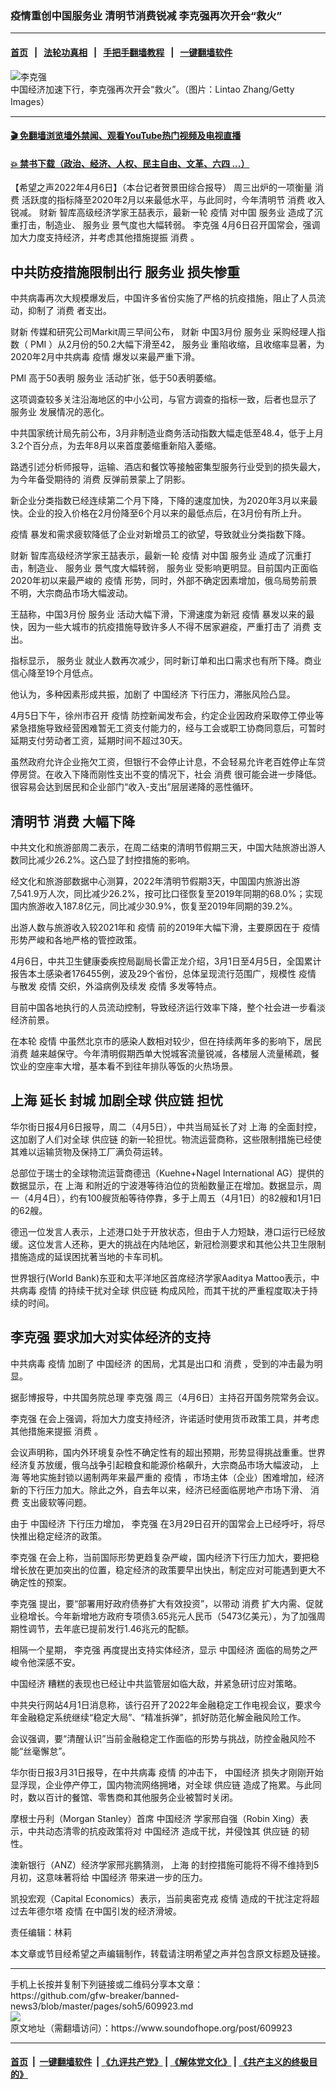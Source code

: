 ### 疫情重创中国服务业 清明节消费锐减 李克强再次开会“救火”
------------------------

#### [首页](https://github.com/gfw-breaker/banned-news3/blob/master/README.md) &nbsp;&nbsp;|&nbsp;&nbsp; [法轮功真相](https://github.com/begood0513/basic/blob/master/README.md)  &nbsp;&nbsp;|&nbsp;&nbsp; [手把手翻墙教程](https://github.com/gfw-breaker/guides/wiki)  &nbsp;&nbsp;|&nbsp;&nbsp; [一键翻墙软件](https://github.com/gfw-breaker/nogfw/blob/master/README.md)  



<div><img alt="李克强" src="https://img.soundofhope.org/2022-04/1649280976038.png"/>
<br/><figcaption class="caption">
 中国经济加速下行，李克强再次开会“救火”。（图片：Lintao Zhang/Getty Images）
</figcaption></div><hr/>

#### [ 🎬  免翻墙浏览墙外禁闻、观看YouTube热门视频及电视直播](https://github.com/gfw-breaker/HelloWorld)

#### [ 💥  禁书下载（政治、经济、人权、民主自由、文革、六四 ...）](https://github.com/gfw-breaker/books/blob/master/README.md)

<div><div class="Content__Wrapper sc-1bvya0-0 grZQxZ">
 <p class="meta-top">
  <span class="meta">
   【希望之声2022年4月6日】（本台记者贺景田综合报导）
  </span>
  周三出炉的一项衡量
  <ok href="/term/65835">
   消费
  </ok>
  活跃度的指标降至2020年2月以来最低水平，与此同时，今年清明节
  <ok href="/term/65835">
   消费
  </ok>
  收入锐减。
  <ok href="/term/45586">
   财新
  </ok>
  智库高级经济学家王喆表示，最新一轮
  <ok href="/term/16057">
   疫情
  </ok>
  对中国
  <ok href="/term/18363">
   服务业
  </ok>
  造成了沉重打击，制造业、
  <ok href="/term/18363">
   服务业
  </ok>
  景气度也大幅转弱。
  <ok href="/term/1429">
   李克强
  </ok>
  4月6日召开国常会，强调加大力度支持经济，并考虑其他措施提振
  <ok href="/term/65835">
   消费
  </ok>
  。
 </p>
 <h2>
  <strong>
   中共防疫措施限制出行
   <ok href="/term/18363">
    服务业
   </ok>
   损失惨重
  </strong>
 </h2>
 <p>
  中共病毒再次大规模爆发后，中国许多省份实施了严格的抗疫措施，阻止了人员流动，抑制了
  <ok href="/term/65835">
   消费
  </ok>
  者支出。
 </p>
 <p>
  <ok href="/term/45586">
   财新
  </ok>
  传媒和研究公司Markit周三早间公布，
  <ok href="/term/45586">
   财新
  </ok>
  中国3月份
  <ok href="/term/18363">
   服务业
  </ok>
  采购经理人指数（
  <ok href="/term/67529">
   PMI
  </ok>
  ）从2月份的50.2大幅下滑至42，
  <ok href="/term/18363">
   服务业
  </ok>
  重陷收缩，且收缩率显著，为2020年2月中共病毒
  <ok href="/term/16057">
   疫情
  </ok>
  爆发以来最严重下滑。
 </p>
 <p>
  <ok href="/term/67529">
   PMI
  </ok>
  高于50表明
  <ok href="/term/18363">
   服务业
  </ok>
  活动扩张，低于50表明萎缩。
 </p>
 <p>
  这项调查较多关注沿海地区的中小公司，与官方调查的指标一致，后者也显示了
  <ok href="/term/18363">
   服务业
  </ok>
  发展情况的恶化。
 </p>
 <p>
  中共国家统计局先前公布，3月非制造业商务活动指数大幅走低至48.4，低于上月3.2个百分点，为去年8月以来首度萎缩重新陷入萎缩。
 </p>
 <p>
  路透引述分析师报导，运输、酒店和餐饮等接触密集型服务行业受到的损失最大，为今年备受期待的
  <ok href="/term/65835">
   消费
  </ok>
  反弹前景蒙上了阴影。
 </p>
 <p>
  新企业分类指数已经连续第二个月下降，下降的速度加快，为2020年3月以来最快。企业的投入价格在2月份降至6个月以来的最低点后，在3月份有所上升。
 </p>
 <p>
  <ok href="/term/16057">
   疫情
  </ok>
  暴发和需求疲软降低了企业对新增员工的欲望，导致就业分类指数下降。
 </p>
 <p>
  <ok href="/term/45586">
   财新
  </ok>
  智库高级经济学家王喆表示，最新一轮
  <ok href="/term/16057">
   疫情
  </ok>
  对中国
  <ok href="/term/18363">
   服务业
  </ok>
  造成了沉重打击，制造业、
  <ok href="/term/18363">
   服务业
  </ok>
  景气度大幅转弱，
  <ok href="/term/18363">
   服务业
  </ok>
  受影响更明显。目前国内正面临2020年初以来最严峻的
  <ok href="/term/16057">
   疫情
  </ok>
  形势，同时，外部不确定因素增加，俄乌局势前景不明，大宗商品市场大幅波动。
 </p>
 <p>
  王喆称，中国3月份
  <ok href="/term/18363">
   服务业
  </ok>
  活动大幅下滑，下滑速度为新冠
  <ok href="/term/16057">
   疫情
  </ok>
  暴发以来的最快，因为一些大城市的抗疫措施导致许多人不得不居家避疫，严重打击了
  <ok href="/term/65835">
   消费
  </ok>
  支出。
 </p>
 <p>
  指标显示，
  <ok href="/term/18363">
   服务业
  </ok>
  就业人数再次减少，同时新订单和出口需求也有所下降。商业信心降至19个月低点。
 </p>
 <p>
  他认为，多种因素形成共振，加剧了
  <ok href="/term/2423">
   中国经济
  </ok>
  下行压力，滞胀风险凸显。
 </p>
 <p>
  4月5日下午，徐州市召开
  <ok href="/term/16057">
   疫情
  </ok>
  防控新闻发布会，约定企业因政府采取停工停业等紧急措施导致经营困难暂无工资支付能力的，经与工会或职工协商同意后，可暂时延期支付劳动者工资，延期时间不超过30天。
 </p>
 <p>
  虽然政府允许企业拖欠工资，但银行不会停止计息，不会轻易允许老百姓停止车贷停房贷。在收入下降而刚性支出不变的情况下，社会
  <ok href="/term/65835">
   消费
  </ok>
  很可能会进一步降低。很容易会达到居民和企业部门“收入-支出”层层递降的恶性循环。
 </p>
 <h2>
  <strong>
   清明节
   <ok href="/term/65835">
    消费
   </ok>
   大幅下降
  </strong>
 </h2>
 <p>
  中共文化和旅游部周二表示，在周二结束的清明节假期三天，中国大陆旅游出游人数同比减少26.2%。这凸显了封控措施的影响。
 </p>
 <p>
  经文化和旅游部数据中心测算，2022年清明节假期3天，中国国内旅游出游7,541.9万人次，同比减少26.2%，按可比口径恢复至2019年同期的68.0%；实现国内旅游收入187.8亿元，同比减少30.9%，恢复至2019年同期的39.2%。
 </p>
 <p>
  出游人数与旅游收入较2021年和
  <ok href="/term/16057">
   疫情
  </ok>
  前的2019年大幅下滑，主要原因在于
  <ok href="/term/16057">
   疫情
  </ok>
  形势严峻和各地严格的管控政策。
 </p>
 <p>
  4月6日，中共卫生健康委疾控局副局长雷正龙介绍，3月1日至4月5日，全国累计报告本土感染者176455例，波及29个省份，总体呈现流行范围广，规模性
  <ok href="/term/16057">
   疫情
  </ok>
  与散发
  <ok href="/term/16057">
   疫情
  </ok>
  交织，外溢病例及续发
  <ok href="/term/16057">
   疫情
  </ok>
  多发等特点。
 </p>
 <p>
  目前中国各地执行的人员流动控制，导致经济运行效率下降，整个社会进一步看淡经济前景。
 </p>
 <p>
  在本轮
  <ok href="/term/16057">
   疫情
  </ok>
  中虽然北京市的感染人数相对较少，但在持续两年多的影响下，居民
  <ok href="/term/65835">
   消费
  </ok>
  越来越保守。今年清明假期西单大悦城客流量锐减，各楼层人流量稀疏，餐饮业的空座率大增，基本看不到往年排队等饭的火热场景。
 </p>
 <h2>
  <strong>
   <ok href="/term/2303">
    上海
   </ok>
   延长
   <ok href="/term/219508">
    封城
   </ok>
   加剧全球
   <ok href="/term/108309">
    供应链
   </ok>
   担忧
  </strong>
 </h2>
 <p>
  华尔街日报4月6日报导，周二（4月5日），中共当局延长了对
  <ok href="/term/2303">
   上海
  </ok>
  的全面封控，这加剧了人们对全球
  <ok href="/term/108309">
   供应链
  </ok>
  的新一轮担忧。物流运营商称，这些限制措施已经使其难以运输货物及保持工厂满负荷运转。
 </p>
 <p>
  总部位于瑞士的全球物流运营商德迅（Kuehne+Nagel International AG）提供的数据显示，在
  <ok href="/term/2303">
   上海
  </ok>
  和附近的宁波港等待泊位的货船数量正在增加。数据显示，周一（4月4日），约有100艘货船等待停靠，多于上周五（4月1日）的82艘和1月1日的62艘。
 </p>
 <p>
  德迅一位发言人表示，上述港口处于开放状态，但由于人力短缺，港口运行已经放缓。这位发言人还称，更大的挑战在内陆地区，新冠检测要求和其他公共卫生限制措施造成的延误困扰著当地的卡车司机。
 </p>
 <p>
  世界银行(World Bank)东亚和太平洋地区首席经济学家Aaditya Mattoo表示，中共病毒
  <ok href="/term/16057">
   疫情
  </ok>
  的持续干扰对全球
  <ok href="/term/108309">
   供应链
  </ok>
  构成风险，而其干扰的严重程度取决于持续的时间。
 </p>
 <h2>
  <strong>
   <ok href="/term/1429">
    李克强
   </ok>
   要求加大对实体经济的支持
  </strong>
 </h2>
 <p>
  中共病毒
  <ok href="/term/16057">
   疫情
  </ok>
  加剧了
  <ok href="/term/2423">
   中国经济
  </ok>
  的困局，尤其是出口和
  <ok href="/term/65835">
   消费
  </ok>
  ，受到的冲击最为明显。
 </p>
 <p>
  据彭博报导，中共国务院总理
  <ok href="/term/1429">
   李克强
  </ok>
  周三（4月6日）主持召开国务院常务会议。
 </p>
 <p>
  <ok href="/term/1429">
   李克强
  </ok>
  在会上强调，将加大力度支持经济，许诺适时使用货币政策工具，并考虑其他措施来提振
  <ok href="/term/65835">
   消费
  </ok>
  。
 </p>
 <p>
  会议声明称，国内外环境复杂性不确定性有的超出预期，形势显得挑战重重。世界经济复苏放缓，俄乌战争引起粮食和能源价格飙升，大宗商品市场大幅波动，
  <ok href="/term/2303">
   上海
  </ok>
  等地实施封锁以遏制两年来最严重的
  <ok href="/term/16057">
   疫情
  </ok>
  ，市场主体（企业）困难增加，经济新的下行压力加大。除此之外，自去年以来，经济已经面临房地产市场下滑、
  <ok href="/term/65835">
   消费
  </ok>
  支出疲软等问题。
 </p>
 <p>
  由于
  <ok href="/term/2423">
   中国经济
  </ok>
  下行压力增加，
  <ok href="/term/1429">
   李克强
  </ok>
  在3月29日召开的国常会上已经呼吁，将尽快推出稳定经济的政策。
 </p>
 <p>
  <ok href="/term/1429">
   李克强
  </ok>
  在会上称，当前国际形势更趋复杂严峻，国内经济下行压力加大，要把稳增长放在更加突出的位置，稳定经济的政策要早出快出，制定应对可能遇到更大不确定性的预案。
 </p>
 <p>
  <ok href="/term/1429">
   李克强
  </ok>
  提出，要“部署用好政府债券扩大有效投资”，以带动
  <ok href="/term/65835">
   消费
  </ok>
  扩大内需、促就业稳增长。今年新增地方政府专项债3.65兆元人民币（5473亿美元），为了加强周期性调节，去年底已提前发行1.46兆元的配额。
 </p>
 <p>
  相隔一个星期，
  <ok href="/term/1429">
   李克强
  </ok>
  再度提出支持实体经济，显示
  <ok href="/term/2423">
   中国经济
  </ok>
  面临的局势之严峻令他深感不安。
 </p>
 <p>
  <ok href="/term/2423">
   中国经济
  </ok>
  糟糕的表现也已经让中共监管层如临大敌，并紧急研讨应对策略。
 </p>
 <p>
  中共央行网站4月1日消息称，该行召开了2022年金融稳定工作电视会议，要求今年金融稳定系统继续“稳定大局”、“精准拆弹”，抓好防范化解金融风险工作。
 </p>
 <p>
  会议强调，要“清醒认识”当前金融稳定工作面临的形势与挑战，防控金融风险不能“丝毫懈怠”。
 </p>
 <p>
  华尔街日报3月31日报导，在中共病毒
  <ok href="/term/16057">
   疫情
  </ok>
  的冲击下，
  <ok href="/term/2423">
   中国经济
  </ok>
  损失才刚刚开始显浮现，企业停产停工，国内物流网络拥堵，对全球
  <ok href="/term/108309">
   供应链
  </ok>
  造成了拖累。与此同时，数以百计的餐馆、零售商和其他服务企业被暂时关闭。
 </p>
 <p>
  摩根士丹利（Morgan Stanley）首席
  <ok href="/term/2423">
   中国经济
  </ok>
  学家邢自强（Robin Xing）表示，中共动态清零的抗疫政策将对
  <ok href="/term/2423">
   中国经济
  </ok>
  造成干扰，并侵蚀其
  <ok href="/term/108309">
   供应链
  </ok>
  的韧性。
 </p>
 <p>
  澳新银行（ANZ）经济学家邢兆鹏猜测，
  <ok href="/term/2303">
   上海
  </ok>
  的封控措施可能将不得不维持到5月初，这意味著将给
  <ok href="/term/2423">
   中国经济
  </ok>
  带来进一步的压力。
 </p>
 <p>
  凯投宏观（Capital Economics）表示，当前奥密克戎
  <ok href="/term/16057">
   疫情
  </ok>
  造成的干扰注定将超过去年德尔塔
  <ok href="/term/16057">
   疫情
  </ok>
  在中国引发的经济滑坡。
 </p>
 <p class="meta-btm">
  责任编辑：林莉
 </p>
 <p class="meta-btm">
  本文章或节目经希望之声编辑制作，转载请注明希望之声并包含原文标题及链接。
 </p>
</div>
</div>
<hr/>
手机上长按并复制下列链接或二维码分享本文章：<br/>
https://github.com/gfw-breaker/banned-news3/blob/master/pages/soh5/609923.md <br/>
<a href='https://github.com/gfw-breaker/banned-news3/blob/master/pages/soh5/609923.md'><img src='https://github.com/gfw-breaker/banned-news3/blob/master/pages/soh5/609923.md.png'/></a> <br/>
原文地址（需翻墙访问）：https://www.soundofhope.org/post/609923


------------------------
#### [首页](https://github.com/gfw-breaker/banned-news3/blob/master/README.md) &nbsp;|&nbsp; [一键翻墙软件](https://github.com/gfw-breaker/nogfw/blob/master/README.md) &nbsp;| [《九评共产党》](https://github.com/gfw-breaker/9ping.md/blob/master/README.md#九评之一评共产党是什么) | [《解体党文化》](https://github.com/gfw-breaker/jtdwh.md/blob/master/README.md) | [《共产主义的终极目的》](https://github.com/gfw-breaker/gczydzjmd.md/blob/master/README.md)


<img src='http://gfw-breaker.win/banned-news3/pages/soh5/609923.md' width='0px' height='0px'/>